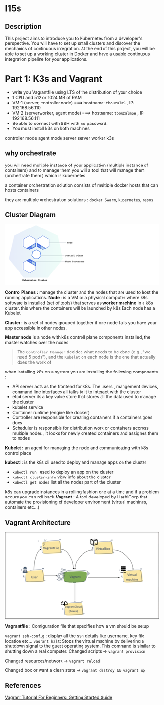 # I15s

## Description
This project aims to introduce you to Kubernetes from a developer's perspective. You will have to set up small clusters and discover the mechanics of continuous integration. At the end of this project, you will be able to set up a working cluster in Docker and have a usable continuous integration pipeline for your applications.



# Part 1: K3s and Vagrant

- write you Vagrantfile using LTS of the distribution of your choice
- 1 CPU and 512 or 1024 MB of RAM
- VM-1 (server, controller node) ===> hostname: `tbouzalmS` , IP: 192.168.56.110 
- VM-2 (serverworker, agent mode) ===> hostname: `tbouzalmSW` , IP: 192.168.56.111  
- Be able to connect with SSH with no password.
-  You must install k3s on both machines

controller mode
agent mode
server
server worker
k3s


## why orchestrate

you will need multiple instance of your application (multiple instance of containers) and to manage them you will a tool that will manage them (orchestrate them ) which is kubernetes

a container orchestration solution consists of multiple docker hosts that can hosts containers

they are multiple orchestration solutions : `docker Swarm`, `kubernetes`, `mesos`

## Cluster Diagram
![](assets/Pasted%20image%2020250910085957.png)


 **Control Planes :** manage the cluster and the nodes that are used to host the running applications.
 **Node :** is a VM or a physical computer where k8s software is installed (set of tools) that serves as **worker machine** in a k8s cluster. this where the containers will be launched by k8s Each node has a Kubelet.

 **Cluster** : is a set of nodes grouped together if one node fails you have your app accessible in other nodes.

 **Master node** is a node with k8s controll plane components installed, the master watches over the nodes 

>The `Controller Manager` decides what needs to be done (e.g., "we need 5 pods"), and the `Kubelet` on each node is the one that actually does the work of

 when installing k8s on a system you are installing the following components : 
 - API server acts as the frontend for k8s. The users , mangement devices, command line interfaces all talks to it to interact with the cluster 
 - etcd server its a key value store that stores all the data used to manage the cluster
 - kubelet service
 - Container runtime (engine like docker)
 - Controller are responsible for creating containers if a containers goes does 
 - Scheduler is responsible for distribution work or containers accross multiple nodes , it looks for newly created containers and assignes them to nodes 
 
 **Kubelet :** an agent for managing the node and communicating with k8s control place


**kubectl** : is the k8s cli used to deploy and manage apps on the cluster 
- `kubectl run ` used to deploy an app  on the cluster
- `kubectl cluster-info` view info about the cluster
- `kubectl get nodes` list all the nodes part of the cluster  


k8s can upgrade instances in a rolling fashion one at a time  and if a problem accurs you can roll back 
**Vagrant** : A tool developed by HashiCorp that automate the provisioning of  developer environment (virtual machines, containers etc...)


## Vagrant Architecture

![](assets/Pasted%20image%2020250910081120.png)

**Vagrantfile** : Configuration file that specifies how a vm should be setup

`vagrant ssh-config` : display all the ssh details like username, key file location etc...
`vagrant halt`: Stops the virtual machine by delivering a shutdown signal to the guest operating system. This command is similar to shutting down a real computer.
Changed scripts → `vagrant provision`

Changed resources/network → `vagrant reload`

Changed box or want a clean state → `vagrant destroy && vagrant up`
## References

[Vagrant Tutorial For Beginners: Getting Started Guide](https://devopscube.com/vagrant-tutorial-beginners/)



